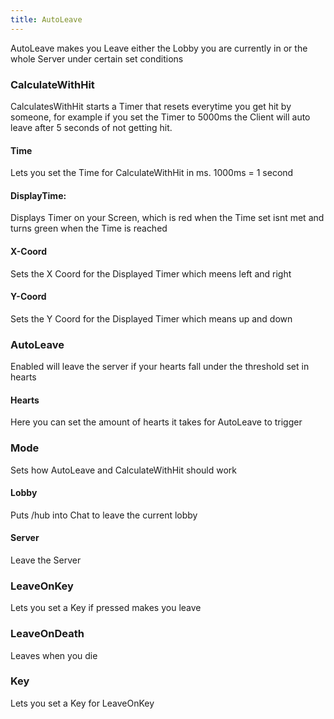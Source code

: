 ```yaml
---
title: AutoLeave
---
```

AutoLeave makes you Leave either the Lobby you are currently in or the whole Server under certain set conditions

### CalculateWithHit
CalculatesWithHit starts a Timer that resets everytime you get hit by someone, for example if you set the Timer to 5000ms the Client will auto leave after 5 seconds of not getting hit.

#### Time
Lets you set the Time for CalculateWithHit in ms. 1000ms = 1 second

#### DisplayTime:
Displays Timer on your Screen, which is red when the Time set isnt met and turns green when the Time is reached

#### X-Coord
Sets the X Coord for the Displayed Timer which meens left and right

#### Y-Coord
Sets the Y Coord for the Displayed Timer which means up and down

### AutoLeave
Enabled will leave the server if your hearts fall under the threshold set in hearts

#### Hearts
Here you can set the amount of hearts it takes for AutoLeave to trigger

### Mode
Sets how AutoLeave and CalculateWithHit should work

#### Lobby
Puts /hub into Chat to leave the current lobby

#### Server
Leave the Server

### LeaveOnKey
Lets you set a Key if pressed makes you leave

### LeaveOnDeath
Leaves when you die

### Key
Lets you set a Key for LeaveOnKey